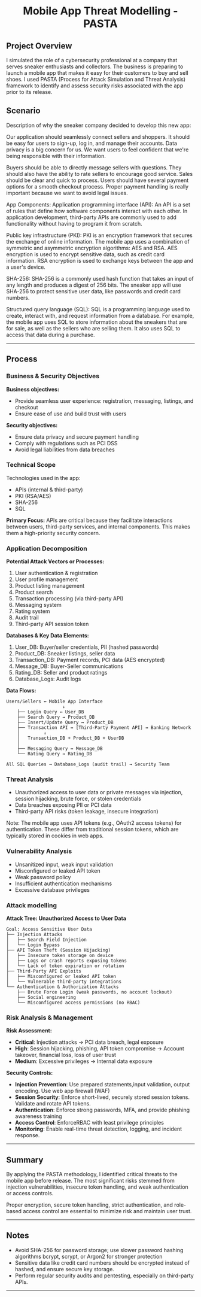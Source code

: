 # <p align="center"> Mobile App Threat Modelling - PASTA </p>

## Project Overview

I simulated the role of a cybersecurity professional at a company that serves sneaker enthusiasts and collectors. The business is preparing to launch a mobile app that makes it easy for their customers to buy and sell shoes. I used PASTA  (Process for Attack Simulation and Threat Analysis) framework to identify and assess security risks associated with the app prior to its release.


## Scenario

Description of why the sneaker company decided to develop this new app:

Our application should seamlessly connect sellers and shoppers. It should be easy for users to sign-up, log in, and manage their accounts. Data privacy is a big concern for us. We want users to feel confident that we're being responsible with their information.

Buyers should be able to directly message sellers with questions. They should also have the ability to rate sellers to encourage good service. Sales should be clear and quick to process. Users should have several payment options for a smooth checkout process. Proper payment handling is really important because we want to avoid legal issues.

App Components:
Application programming interface (API): An API is a set of rules that define how software components interact with each other. In application development, third-party APIs are commonly used to add functionality without having to program it from scratch.

Public key infrastructure (PKI): PKI is an encryption framework that secures the exchange of online information. The mobile app uses a combination of symmetric and asymmetric encryption algorithms: AES and RSA. AES encryption is used to encrypt sensitive data, such as credit card information. RSA encryption is used to exchange keys between the app and a user's device.

SHA-256: SHA-256 is a commonly used hash function that takes an input of any length and produces a digest of 256 bits. The sneaker app will use SHA-256 to protect sensitive user data, like passwords and credit card numbers.

Structured query language (SQL): SQL is a programming language used to create, interact with, and request information from a database. For example, the mobile app uses SQL to store information about the sneakers that are for sale, as well as the sellers who are selling them. It also uses SQL to access that data during a purchase.

---

## Process

### Business & Security Objectives

**Business objectives:**
- Provide seamless user experience: registration, messaging, listings, and checkout
- Ensure ease of use and build trust with users

**Security objectives:**
- Ensure data privacy and secure payment handling
- Comply with regulations such as PCI DSS
- Avoid legal liabilities from data breaches

### Technical Scope

Technologies used in the app:
- APIs (internal & third-party)
- PKI (RSA/AES)
- SHA-256
- SQL

**Primary Focus:** APIs are critical because they facilitate interactions between users, third-party services, and internal components. This makes them a high-priority security concern.

### Application Decomposition

**Potential Attack Vectors or Processes:** 
1. User authentication & registration
2. User profile management
3. Product listing management
4. Product search
5. Transaction processing (via third-party API)
6. Messaging system
7. Rating system
8. Audit trail
9. Third-party API session token

**Databases & Key Data Elements:**
1. User_DB: Buyer/seller credentials, PII (hashed passwords)
2. Product_DB: Sneaker listings, seller data
3. Transaction_DB: Payment records, PCI data (AES encrypted)
4. Message_DB: Buyer-Seller communications
5. Rating_DB: Seller and product ratings
6. Database_Logs: Audit logs


**Data Flows:**
```
Users/Sellers ↔ Mobile App Interface
                     ↓
    ├── Login Query ↔ User_DB
    ├── Search Query ↔ Product_DB  
    ├── Insert/Update Query ↔ Product_DB
    ├── Transaction API ↔ [Third-Party Payment API] ↔ Banking Network
    │         ↓
    │   Transaction_DB + Product_DB + UserDB
    │
    ├── Messaging Query ↔ Message_DB
    └── Rating Query ↔ Rating_DB

All SQL Queries → Database_Logs (audit trail) → Security Team
```

### Threat Analysis

- Unauthorized access to user data or private messages via injection, session hijacking, brute force, or stolen credentials
- Data breaches exposing PII or PCI data
- Third-party API risks (token leakage, insecure integration)

Note: The mobile app uses API tokens (e.g., OAuth2 access tokens) for authentication. These differ from traditional session tokens, which are typically stored in cookies in web apps.

### Vulnerability Analysis

- Unsanitized input, weak input validation
- Misconfigured or leaked API token
- Weak password policy
- Insufficient authentication mechanisms
- Excessive database privileges

### Attack modelling

**Attack Tree: Unauthorized Access to User Data**
```
Goal: Access Sensitive User Data
├── Injection Attacks
│   ├── Search Field Injection
│   └── Login Bypass  
├── API Token Theft (Session Hijacking)
│   ├── Insecure token storage on device
│   ├── Logs or crash reports exposing tokens
│   └── Lack of token expiration or rotation
├── Third-Party API Exploits
│   ├── Misconfigured or leaked API token
│   └── Vulnerable third-party integrations
└── Authentication & Authorization Attacks
    ├── Brute Force Login (weak passwords, no account lockout)
    ├── Social engineering
    └── Misconfigured access permissions (no RBAC)
```

### Risk Analysis & Management

**Risk Assessment:**
- **Critical**: Injection attacks → PCI data breach, legal exposure
- **High**: Session hijacking, phishing, API token compromise → Account takeover, financial loss, loss of user trust
- **Medium**: Excessive privileges → Internal data exposure

**Security Controls:**
- **Injection Prevention**: Use prepared statements,input validation, output encoding. Use web app firewall (WAF)
- **Session Security**: Enforce short-lived, securely stored session tokens. Validate and rotate API tokens.
- **Authentication**: Enforce strong passwords, MFA, and provide phishing awareness training
- **Access Control**: EnforceRBAC with least privilege principles
- **Monitoring**: Enable real-time threat detection, logging, and incident response.

---

## Summary

By applying the PASTA methodology, I identified critical threats to the mobile app before release. The most significant risks stemmed from injection vulnerabilities, insecure token handling, and weak authentication or access controls.

Proper encryption, secure token handling, strict authentication, and role-based access control are essential to minimize risk and maintain user trust.

---

## Notes

- Avoid SHA-256 for password storage; use slower password hashing algorithms bcrypt, scrypt, or Argon2 for stronger protection
- Sensitive data like credit card numbers should be encrypted instead of hashed, and ensure secure key storage.
- Perform regular security audits and pentesting, especially on third-party APIs.

---